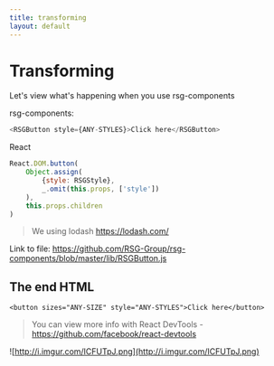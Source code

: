 ```yaml
---
title: transforming
layout: default
---
```

# Transforming
Let's view what's happening when you use rsg-components

rsg-components:
```javascript
<RSGButton style={ANY-STYLES}>Click here</RSGButton>
```
React
```javascript
React.DOM.button(
    Object.assign(
        {style: RSGStyle}, 
        _.omit(this.props, ['style'])
    ), 
    this.props.children
)
```
> We using lodash
> https://lodash.com/

Link to file: https://github.com/RSG-Group/rsg-components/blob/master/lib/RSGButton.js

## The end HTML
```
<button sizes="ANY-SIZE" style="ANY-STYLES">Click here</button>
```

> You can view more info with React DevTools - https://github.com/facebook/react-devtools

![http://i.imgur.com/ICFUTpJ.png](http://i.imgur.com/ICFUTpJ.png)